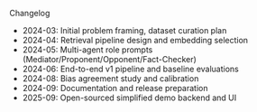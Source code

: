 Changelog

- 2024-03: Initial problem framing, dataset curation plan
- 2024-04: Retrieval pipeline design and embedding selection
- 2024-05: Multi-agent role prompts (Mediator/Proponent/Opponent/Fact-Checker)
- 2024-06: End-to-end v1 pipeline and baseline evaluations
- 2024-08: Bias agreement study and calibration
- 2024-09: Documentation and release preparation
- 2025-09: Open-sourced simplified demo backend and UI


